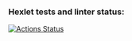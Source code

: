 ### Hexlet tests and linter status:
[![Actions Status](https://github.com/KonstantinPanchik/docker-project-74/actions/workflows/hexlet-check.yml/badge.svg)](https://github.com/KonstantinPanchik/docker-project-74/actions)